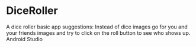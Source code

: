 # DiceRoller
A dice roller basic app
suggestions: Instead of dice images go for you and your friends images and try to click on the roll button to see who shows up.
Android Studio
